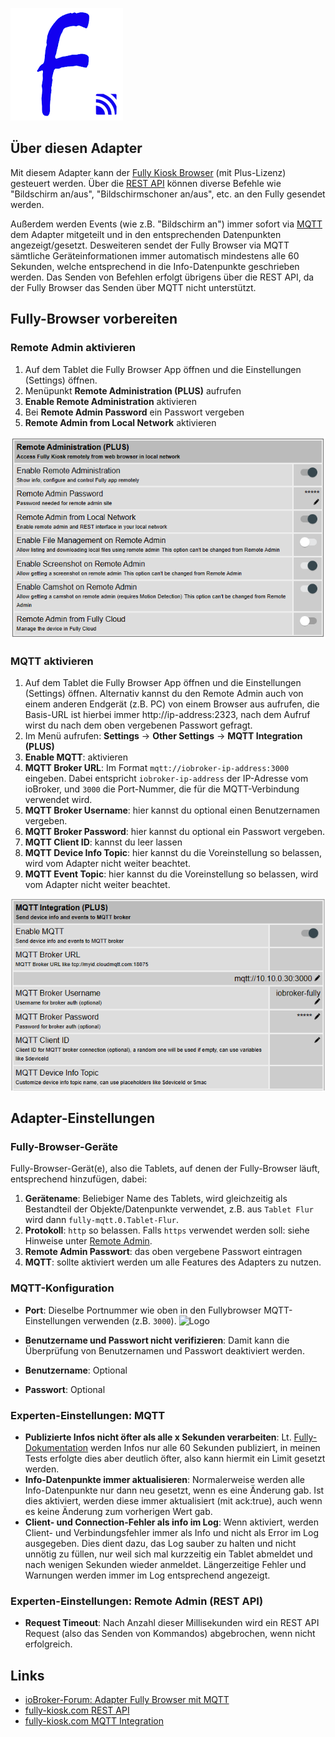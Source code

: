 ![Logo](../../admin/fully.png)

## Über diesen Adapter

Mit diesem Adapter kann der [Fully Kiosk Browser](https://www.fully-kiosk.com) (mit Plus-Lizenz) gesteuert werden. Über die [REST API](https://www.fully-kiosk.com/en/#rest) können diverse Befehle wie "Bildschirm an/aus", "Bildschirmschoner an/aus", etc. an den Fully gesendet werden.

Außerdem werden Events (wie z.B. "Bildschirm an") immer sofort via [MQTT](https://www.fully-kiosk.com/en/#mqtt) dem Adapter mitgeteilt und in den entsprechenden Datenpunkten angezeigt/gesetzt. Desweiteren sendet der Fully Browser via MQTT sämtliche Geräteinformationen immer automatisch mindestens alle 60 Sekunden, welche entsprechend in die Info-Datenpunkte geschrieben werden. Das Senden von Befehlen erfolgt übrigens über die REST API, da der Fully Browser das Senden über MQTT nicht unterstützt.

## Fully-Browser vorbereiten

### Remote Admin aktivieren
1. Auf dem Tablet die Fully Browser App öffnen und die Einstellungen (Settings) öffnen.
1. Menüpunkt **Remote Administration (PLUS)** aufrufen
1. **Enable Remote Administration** aktivieren
1. Bei **Remote Admin Password** ein Passwort vergeben
1. **Remote Admin from Local Network** aktivieren

![Logo](../_img/fully-browser-settings-remote-admin.png)

### MQTT aktivieren
1. Auf dem Tablet die Fully Browser App öffnen und die Einstellungen (Settings) öffnen. Alternativ kannst du den Remote Admin auch von einem anderen Endgerät (z.B. PC) von einem Browser aus aufrufen, die Basis-URL ist hierbei immer http://ip-address:2323, nach dem Aufruf wirst du nach dem oben vergebenen Passwort gefragt.
2. Im Menü aufrufen: **Settings** -> **Other Settings** -> **MQTT Integration (PLUS)**
3. **Enable MQTT**: aktivieren
4. **MQTT Broker URL**: Im Format `mqtt://iobroker-ip-address:3000` eingeben. Dabei entspricht `iobroker-ip-address` der IP-Adresse vom ioBroker, und `3000` die Port-Nummer, die für die MQTT-Verbindung verwendet wird. 
5. **MQTT Broker Username**: hier kannst du optional einen Benutzernamen vergeben.
6. **MQTT Broker Password**: hier kannst du optional ein Passwort vergeben.
7. **MQTT Client ID**: kannst du leer lassen
8. **MQTT Device Info Topic**: hier kannst du die Voreinstellung so belassen, wird vom Adapter nicht weiter beachtet.
8. **MQTT Event Topic**: hier kannst du die Voreinstellung so belassen, wird vom Adapter nicht weiter beachtet.

![Logo](../_img/fully-browser-settings-mqtt.png)


## Adapter-Einstellungen

### Fully-Browser-Geräte
Fully-Browser-Gerät(e), also die Tablets, auf denen der Fully-Browser läuft, entsprechend hinzufügen, dabei:
1. **Gerätename**: Beliebiger Name des Tablets, wird gleichzeitig als Bestandteil der Objekte/Datenpunkte verwendet, z.B. aus `Tablet Flur` wird dann `fully-mqtt.0.Tablet-Flur`.
1. **Protokoll**: `http` so belassen. Falls `https` verwendet werden soll: siehe Hinweise unter [Remote Admin](https://www.fully-kiosk.com/en/#remoteadmin).
1. **Remote Admin Passwort**: das oben vergebene Passwort eintragen
1. **MQTT**: sollte aktiviert werden um alle Features des Adapters zu nutzen.

### MQTT-Konfiguration
 * **Port**: Dieselbe Portnummer wie oben in den Fullybrowser MQTT-Einstellungen verwenden (z.B. `3000`).
![Logo](../_img/mqtt_adapter.pngg)
   
 * **Benutzername und Passwort nicht verifizieren**: Damit kann die Überprüfung von Benutzernamen und Passwort deaktiviert werden.
 * **Benutzername**: Optional
 * **Passwort**: Optional

### Experten-Einstellungen: MQTT
 * **Publizierte Infos nicht öfter als alle x Sekunden verarbeiten**: Lt. [Fully-Dokumentation](https://www.fully-kiosk.com/en/#mqtt) werden Infos nur alle 60 Sekunden publiziert, in meinen Tests erfolgte dies aber deutlich öfter, also kann hiermit ein Limit gesetzt werden.
 * **Info-Datenpunkte immer aktualisieren**: Normalerweise werden alle Info-Datenpunkte nur dann neu gesetzt, wenn es eine Änderung gab. Ist dies aktiviert, werden diese immer aktualisiert (mit ack:true), auch wenn es keine Änderung zum vorherigen Wert gab.
 * **Client- und Connection-Fehler als info im Log**: Wenn aktiviert, werden Client- und Verbindungsfehler immer als Info und nicht als Error im Log ausgegeben. Dies dient dazu, das Log sauber zu halten und nicht unnötig zu füllen, nur weil sich mal kurzzeitig ein Tablet abmeldet und nach wenigen Sekunden wieder anmeldet. Längerzeitige Fehler und Warnungen werden immer im Log entsprechend angezeigt.

### Experten-Einstellungen: Remote Admin (REST API)
 * **Request Timeout**: Nach Anzahl dieser Millisekunden wird ein REST API Request (also das Senden von Kommandos) abgebrochen, wenn nicht erfolgreich.

 ## Links

* [ioBroker-Forum: Adapter Fully Browser mit MQTT](https://forum.iobroker.net/topic/69729/)
* [fully-kiosk.com REST API](https://www.fully-kiosk.com/en/#rest)
* [fully-kiosk.com MQTT Integration](https://www.fully-kiosk.com/en/#mqtt)

